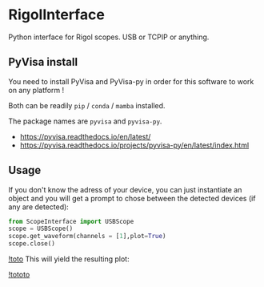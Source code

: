 # RigolInterface
Python interface for Rigol scopes. USB or TCPIP or anything.

## PyVisa install

You need to install PyVisa and PyVisa-py in order for this software to work on any platform !

Both can be readily `pip` / `conda` / `mamba` installed.

The package names are `pyvisa` and `pyvisa-py`.

- https://pyvisa.readthedocs.io/en/latest/
- https://pyvisa.readthedocs.io/projects/pyvisa-py/en/latest/index.html

## Usage

If you don't know the adress of your device, you can just instantiate an object and you will get a prompt to chose between the detected devices (if any are detected):
```python
from ScopeInterface import USBScope
scope = USBScope()
scope.get_waveform(channels = [1],plot=True)
scope.close()
```
[!toto](device_choice.png)
This will yield the resulting plot:

[!tototo](plot.png)
